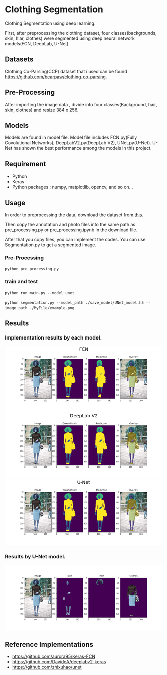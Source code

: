Clothing Segmentation
===
Clothing Segmentation using deep learning.

First, after preprocessing the clothing dataset, four classes(backgrounds, skin, hiar, clothes) were segmented using deep neural network models(FCN, DeepLab, U-Net).
 
Datasets
---
Clothing Co-Parsing(CCP) dataset that i used can be found https://github.com/bearpaw/clothing-co-parsing.

Pre-Processing
---
After importing the image data , divide into four classes(Background, hair, skin, clothes) and resize 384 x 256.

Models
---
Models are found in model file. Model file includes FCN.py(Fully Covolutional Networks), DeepLabV2.py(DeepLab V2), UNet.py(U-Net).
U-Net has shown the best performance among the models in this project.


Requirement
---
* Python
* Keras
* Python packages : numpy, matplotlib, opencv, and so on...

Usage
---
In order to preprocessing the data, download the dataset from [this](https://github.com/bearpaw/clothing-co-parsing).

Then copy the annotation and photo files into the same path as pre_processing.py or pre_processing.ipynb in the download file.

After that you copy files, you can implement the codes. 
You can use Segmentation.py to get a segmented image.

### Pre-Processing
`python pre_processing.py`

### train and test
`python run_main.py --model unet`

`python segmentation.py --model_path ./save_model/UNet_model.h5 --image_path ./MyFile/example.png`


Results
---
### Implementation results by each model.

![FCN](./result/show_result/FCN.png)
![DeepLab](./result/show_result/DeepLab.png)
![UNet](./result/show_result/UNet.png)

### Results by U-Net model.
![segmentation](./result/iamge_segmentation/segmentation.png)

Reference Implementations
---
+ https://github.com/aurora95/Keras-FCN
+ https://github.com/DavideA/deeplabv2-keras
+ https://github.com/zhixuhao/unet